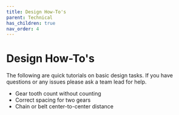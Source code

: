 ```yaml
---
title: Design How-To's
parent: Technical
has_children: true
nav_order: 4
---
```


# Design How-To's

The following are quick tutorials on basic design tasks. If you have questions or any issues please ask a team lead for help.

* Gear tooth count without counting
* Correct spacing for two gears
* Chain or belt center-to-center distance